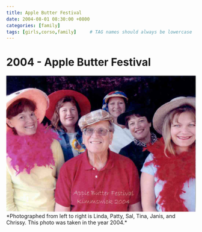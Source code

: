 ```yaml
---
title: Apple Butter Festival
date: 2004-08-01 08:30:00 +0800
categories: [family]
tags: [girls,corso,family]     # TAG names should always be lowercase
---
```

# 2004 - Apple Butter Festival

<img src="https://raw.githubusercontent.com/corsokalte/corsokalte.github.io/main/_posts/images/The%20sisters%20and%20dad.png" alt="2004">
*Photographed from left to right is Linda, Patty, Sal, Tina, Janis, and Chrissy. This photo was taken in the year 2004.*
